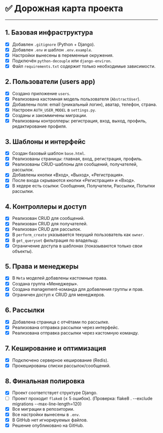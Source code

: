 # ✅ Дорожная карта проекта


---

## 1. Базовая инфраструктура
- [x] Добавлен `.gitignore` (Python + Django).
- [x] Добавлен `.env` и шаблон `.env.example`.
- [x] Настройки вынесены в переменные окружения.
- [x] Подключён `python-decouple` или `django-environ`.
- [x] Файл `requirements.txt` содержит только необходимые зависимости.

## 2. Пользователи (users app)
- [x] Создано приложение `users`.
- [x] Реализована кастомная модель пользователя (`AbstractUser`).
- [x] Добавлены поля: email (уникальный логин), аватар, телефон, страна.
- [x] Настроен `AUTH_USER_MODEL` в `settings.py`.
- [x] Созданы и закоммичены миграции.
- [x] Реализованы контроллеры: регистрация, вход, выход, профиль, редактирование профиля.

## 3. Шаблоны и интерфейс
- [x] Создан базовый шаблон `base.html`.
- [x] Реализованы страницы: главная, вход, регистрация, профиль.
- [x] Реализованы CRUD-шаблоны для сообщений, получателей, рассылок.
- [x] Добавлены кнопки «Вход», «Выход», «Регистрация».
- [x] После входа скрываются кнопки «Регистрация» и «Вход».
- [x] В хедере есть ссылки: Сообщения, Получатели, Рассылки, Попытки рассылки.

## 4. Контроллеры и доступ
- [x] Реализован CRUD для сообщений.
- [x] Реализован CRUD для получателей.
- [x] Реализован CRUD для рассылок.
- [x] В `perform_create` указывается текущий пользователь как `owner`.
- [x] В `get_queryset` фильтрация по владельцу.
- [x] Ограничение доступа в шаблонах (показываются только свои объекты).

## 5. Права и менеджеры
- [x] В `Meta` моделей добавлены кастомные права.
- [x] Создана группа «Менеджеры».
- [x] Создана management-команда для добавления группы и прав.
- [x] Ограничен доступ к CRUD для менеджеров.

## 6. Рассылки
- [x] Добавлена страница с отчётами по рассылке.
- [x] Реализована отправка рассылки через интерфейс.
- [x] Реализована отправка рассылки через кастомную команду.

## 7. Кеширование и оптимизация
- [x] Подключено серверное кеширование (Redis).
- [x] Прокешированы списки рассылок/сообщений.

## 8. Финальная полировка
- [x] Проект соответствует структуре Django.
- [ ] Проект проходит `flake8` (≤ 5 ошибок). (Проверка: flake8 . --exclude migrations --max-line-length=120)
- [x] Все миграции в репозитории.
- [x] Все настройки вынесены в `.env`.
- [x] В GitHub нет игнорируемых файлов.
- [x] Решение опубликовано на GitHub.

